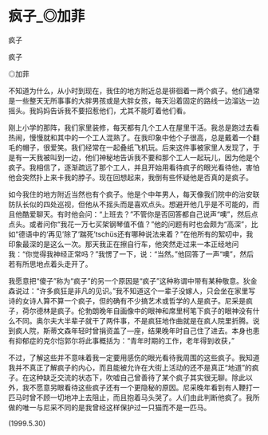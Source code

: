 # 疯子_◎加菲

疯子

疯子

◎加菲

不知道为什么，从小时到现在，我住的地方附近总是徘徊着一两个疯子。他们通常是一些整天无所事事的大胖男孩或是大胖女孩，每天沿着固定的路线一边溜达一边摇头。我妈妈告诉我不要招惹他们，尤其不能盯着他们看。

刚上小学的那阵，我们家里装修，每天都有几个工人在屋里干活。我总是跑过去看热闹，慢慢就和其中的一个工人混熟了。在我印象中他个子很高，总是戴着一个翻毛的帽子，很爱笑。我们经常在一起叠纸飞机玩。后来这件事被家里人发现了，于是有一天我被叫到一边，他们神秘地告诉我不要和那个工人一起玩儿，因为他是个疯子。我相信了，逐渐疏远了那个工人，并且开始用看待疯子的眼光看待他，害怕他会突然扑上来卡我的脖子。现在回想起来，我倒有些怀疑他是否真的是疯子。

如今我住的地方附近当然也有个疯子。他是个中年男人，每天像我们院中的治安联防队长似的四处巡视，但他从不摇头而是喜欢点头。想避开他几乎是不可能的，而且他酷爱聊天。有时他会问：“上班去？”不管你是否回答都自己说声“噢”，然后点点头。或者问你“我花一万七买架钢琴值不值？”他的问题有时也会颇为“高深”，比如“德语中的‘再见’除了‘踹死’tschüs还有哪种说法来着？”在他所有的絮叨中，我印象最深的是这么一次。那天我正在擦自行车，他突然走过来一本正经地问我：“你觉得我神经正常吗？”我愣了一下，说：“当然。”他回答了一声“噢”，然后若有所思地点着头走开了。

我愿意把“傻子”称为“疯子”的另一个原因是“疯子”这种称谓中带有某种敬意。狄金森说过：“许多疯狂是非凡的见识。”我不知道这个一辈子没嫁人，只会坐在家里写诗的女诗人算不算一个疯子，但的确有不少搞艺术或哲学的人是疯子。尼采是疯子，荷尔德林是疯子。伦勃朗晚年自画像中的眼神和席里柯笔下疯子的眼神没有什么不同。奥尔夫大半辈子就干了两件事，不是疯狂地作曲就是在疯人院里折腾。说到疯人院，斯蒂文森年轻时曾捐资盖了—座，结果晚年时自己住了进去。本身也患有抑郁症的克尔恺郭尔将此事概括为：“青年时期的工作，老年得到收获，”

不过，了解这些并不意味着我一定要用感伤的眼光看待我周围的这些疯子。我知道我并不真正了解疯子的内心，而且能被允许在大街上活动的还不是真正“地道”的疯子。在这种缺乏交流的状态下，吹嘘自己曾善待了某个疯子其实很无聊。除此以外，我不愿意另眼看待这些疯子还有一个更隐秘的原因。尼采晚年看到有人鞭打一匹马时曾不顾一切地冲上去阻止，而且抱着马头哭了。人们由此判断他疯了。我所做的唯一与尼采不同的是我曾经这样保护过一只猫而不是一匹马。

(1999.5.30)